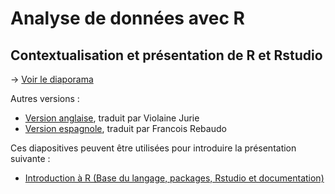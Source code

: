 # Analyse de données avec R

## Contextualisation et présentation de R et Rstudio

-> [Voir le diaporama](https://huguespecout.github.io/R_presentation_FR/)

Autres versions :

- [Version anglaise](https://huguespecout.github.io/R_presentation_EN/#/), traduit par Violaine Jurie       
- [Version espagnole](https://huguespecout.github.io/R_presentation_SP/#/), traduit par Francois Rebaudo


Ces diapositives peuvent être utilisées pour introduire la présentation suivante :

- [Introduction à R (Base du langage, packages, Rstudio et documentation)](https://huguespecout.github.io/Intro_R_Rstudio_FR/)
